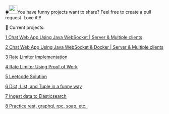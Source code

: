 🍀<img src="https://user-images.githubusercontent.com/5679180/79618120-0daffb80-80be-11ea-819e-d2b0fa904d07.gif" width="27px">You have funny projects want to share? Feel free to create a pull request. Love it!!!

🚀 Current projects:

[1 Chat Web App Using Java WebSocket | Server & Multiple clients](https://youtu.be/a0PPWwhw3OE)

[2 Chat Web App Using Java WebSocket & Docker | Server & Multiple clients](https://youtu.be/WLcfW4uaoGE) 

[3 Rate Limiter Implementation](https://github.com/vkhanhqui/youtube-code/tree/main/003-rate-limiter)

[4 Rate Limiter Using Proof of Work](https://github.com/vkhanhqui/youtube-code/tree/main/004-rate-limiter-proof-of-work)

[5 Leetcode Solution](https://github.com/vkhanhqui/youtube-code/tree/main/005-leetcode)

[6 Dict, List, and Tuple in a funny way](https://github.com/vkhanhqui/youtube-code/tree/main/006-python-stuffs)

[7 Ingest data to Elasticsearch](https://github.com/vkhanhqui/youtube-code/tree/main/007-ingest-data-elasticsearch)

[8 Practice rest, graphql, rpc, soap, etc..](https://github.com/vkhanhqui/youtube-code/tree/main/008-api-shapes)
